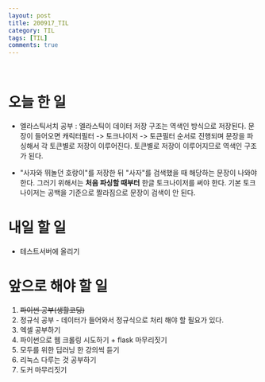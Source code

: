 ```yaml
---
layout: post
title: 200917_TIL
category: TIL
tags: [TIL]
comments: true
---
```


<br>

# 오늘 한 일

- 엘라스틱서치 공부 : 엘라스틱이 데이터 저장 구조는 역색인 방식으로 저장된다. 문장이 들어오면 캐릭터필터 -> 토크나이저 -> 토큰필터 순서로 진행되며 문장을 파싱해서 각 토큰별로 저장이 이루어진다. 토큰별로 저장이 이루어지므로 역색인 구조가 된다.

- "사자와 뛰놀던 호랑이"를 저장한 뒤 "사자"를 검색했을 때 해당하는 문장이 나와야 한다. 그러기 위해서는 **처음 파싱할 때부터** 한글 토크나이저를 써야 한다. 기본 토크나이저는 공백을 기준으로 짤라짐으로 문장이 검색이 안 된다.

# 내일 할 일

- 테스트서버에 올리기

# 앞으로 해야 할 일

1. ~~파이썬 공부(생활코딩)~~
2. 정규식 공부 - 데이터가 들어와서 정규식으로 처리 해야 할 필요가 있다.
3. 엑셀 공부하기
4. 파이썬으로 웹 크롤링 시도하기 + flask 마무리짓기
5. 모두를 위한 딥러닝 한 강의씩 듣기
6. 리눅스 다루는 것 공부하기
7. 도커 마무리짓기

